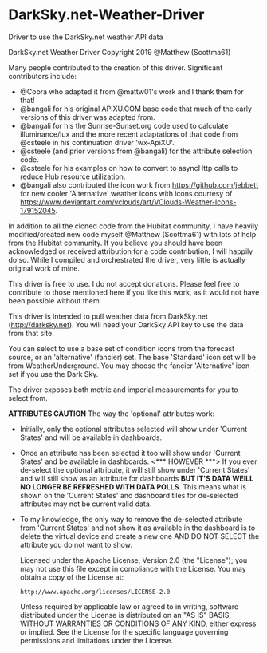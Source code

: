 # DarkSky.net-Weather-Driver
Driver to use the DarkSky.net weather API data

   DarkSky.net Weather Driver
   Copyright 2019 @Matthew (Scottma61)
 
   Many people contributed to the creation of this driver.  Significant contributors include:
   - @Cobra who adapted it from @mattw01's work and I thank them for that!
   - @bangali for his original APIXU.COM base code that much of the early versions of this driver was 
     adapted from. 
   - @bangali for his the Sunrise-Sunset.org code used to calculate illuminance/lux and the more
     recent adaptations of that code from @csteele in his continuation driver 'wx-ApiXU'.
   - @csteele (and prior versions from @bangali) for the attribute selection code.
   - @csteele for his examples on how to convert to asyncHttp calls to reduce Hub resource utilization.
   - @bangali also contributed the icon work from
     https://github.com/jebbett for new cooler 'Alternative' weather icons with icons courtesy
     of https://www.deviantart.com/vclouds/art/VClouds-Weather-Icons-179152045.
 
   In addition to all the cloned code from the Hubitat community, I have heavily modified/created new
   code myself @Matthew (Scottma61) with lots of help from the Hubitat community.  If you believe you
   should have been acknowledged or received attribution for a code contribution, I will happily do so.
   While I compiled and orchestrated the driver, very little is actually original work of mine.

   This driver is free to use.  I do not accept donations. Please feel free to contribute to those
   mentioned here if you like this work, as it would not have been possible without them.

   This driver is intended to pull weather data from DarkSky.net (http://darksky.net). You will need your
   DarkSky API key to use the data from that site.
 
   You can select to use a base set of condition icons from the forecast source, or an 'alternative'
   (fancier) set.  The base 'Standard' icon set will be from WeatherUnderground.  You may choose the
   fancier 'Alternative' icon set if you use the Dark Sky.
 
   The driver exposes both metric and imperial measurements for you to select from.
   
   **ATTRIBUTES CAUTION**
The way the 'optional' attributes work:
 - Initially, only the optional attributes selected will show under 'Current States' and will be available
   in dashboards.
 - Once an attribute has been selected it too will show under 'Current States' and be available in dashboards.
   <*** HOWEVER ***> If you ever de-select the optional attribute, it will still show under 'Current States' 
   and will still show as an attribute for dashboards **BUT IT'S DATA WEILL NO LONGER BE REFRESHED WITH DATA
   POLLS**.  This means what is shown on the 'Current States' and dashboard tiles for de-selected attributes
   may not be current valid data.
 - To my knowledge, the only way to remove the de-selected attribute from 'Current States' and not show it as
   available in the dashboard is to delete the virtual device and create a new one AND DO NOT SELECT the
   attribute you do not want to show.
 
   Licensed under the Apache License, Version 2.0 (the "License"); you may not use this file except
   in compliance with the License. You may obtain a copy of the License at:
 
       http://www.apache.org/licenses/LICENSE-2.0
 
   Unless required by applicable law or agreed to in writing, software distributed under the License is distributed
   on an "AS IS" BASIS, WITHOUT WARRANTIES OR CONDITIONS OF ANY KIND, either express or implied. See the License
   for the specific language governing permissions and limitations under the License.
